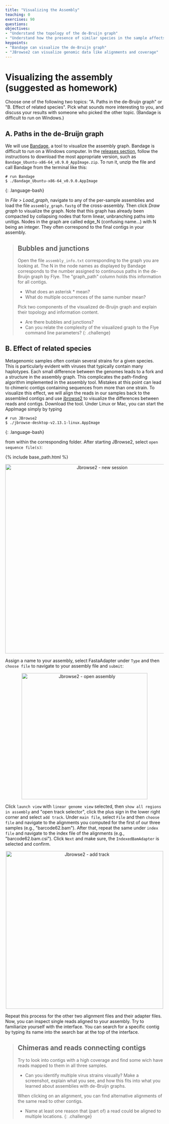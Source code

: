 ```yaml
---
title: "Visualizing the Assembly"
teaching: 0
exercises: 90
questions:
objectives:
- "Understand the topology of the de-Bruijn graph"
- "Understand how the presence of similar species in the sample affects the assembly"
keypoints:
- "Bandage can visualize the de-Bruijn graph"
- "JBrowse2 can visualize genomic data like alignments and coverage"
---
```


# Visualizing the assembly (suggested as homework)

Choose one of the following two topics: "A. Paths in the de-Bruijn graph" or "B. Effect of related species". Pick what sounds more interesting to you, and discuss your results with someone who picked the other topic. (Bandage is difficult to run on Windows.)

## A. Paths in the de-Bruijn graph

We will use [Bandage](https://github.com/rrwick/Bandage), a tool to visualize
the assembly graph. Bandage is difficult to run on a Windows computer. In the 
[releases section](https://github.com/rrwick/Bandage/releases/),
follow the instructions to download the most appropriate version, such as 
`Bandage_Ubuntu-x86-64_v0.9.0_AppImage.zip`. To run it, unzip the file and 
call Bandage from the terminal like this:

~~~
# run Bandage
$ ./Bandage_Ubuntu-x86-64_v0.9.0.AppImage
~~~
{: .language-bash}

In _File > Load_graph_, navigate to any of the per-sample assemblies and load
the file `assembly_graph.fastg` of the cross-assembly. Then click _Draw graph_ 
to visualize the graph. Note that this graph has already been compacted by collapsing 
nodes that form linear, unbranching paths into unitigs. Nodes in the graph are 
called edge_N (confusing name...) with N being an integer. They often correspond 
to the final contigs in your assembly.

> ## Bubbles and junctions
> Open the file `assembly_info.txt` corresponding to the graph you are looking at.
> The N in the node names as displayed by Bandage corresponds to the number
> assigned to continuous paths in the de-Bruijn graph by Flye. The "graph_path" column 
> holds this information for all contigs.
> - What does an asterisk * mean?
> - What do multiple occurrences of the same number mean?
> 
> Pick two components of the visualized de-Bruijn graph and explain their topology and
> information content.
> - Are there bubbles and junctions?
> - Can you relate the complexity of the visualized graph to the Flye command line parameters?
{: .challenge}

## B. Effect of related species

Metagenomic samples often contain several strains for a given species. 
This is particularly evident with viruses that typically contain many haplotypes. 
Each small difference between the genomes leads to a fork and a structure in the assembly graph. 
This complicates the path-finding algorithm implemented in the assembly tool. 
Mistakes at this point can lead to chimeric contigs containing sequences from more than one strain. 
To visualize this effect, we will align the reads in our samples back to the assembled contigs 
and use [jbrowse2](https://jbrowse.org/jb2/download/) 
to visualize the differences between reads and contigs. Download the tool. 
Under Linux or Mac, you can start the AppImage simply by typing

~~~
# run JBrowse2
$ ./jbrowse-desktop-v2.13.1-linux.AppImage
~~~
{: .language-bash}

from within the corresponding folder. After starting JBrowse2, select 
`open sequence file(s)`: 

{% include base_path.html %}
<p align="center">
    <a href="{{ site.carpentries_site }}"><img src="{{ relative_root_path }}/assets/img/jbrowse2_step1.png" alt="Jbrowse2 - new session" width="600" /></a>
</p>

Assign a name to your assembly, select FastaAdapter under 
`Type` and then `choose file` to navigate to your assembly file and `submit`:

<p align="center">
    <a href="{{ site.carpentries_site }}"><img src="{{ relative_root_path }}/assets/img/jbrowse2_step2.png" alt="Jbrowse2 - open assembly" width="400" /></a>
</p>

Click `launch view` with `linear genome view` selected, then `show all regions in assembly` 
and "open track selector", click the plus sign in the lower right corner and select 
`add track`. Under `main file`, select `File` and then `choose file` and navigate to 
the alignments you computed for the first of our three samples (e.g., "barcode62.bam"). 
After that, repeat the same under `index file` and navigate to the index file of the 
alignments (e.g., "barcode62.bam.csi"). Click `Next` and make sure, the `IndexedBamAdapter`
is selected and confirm.

<p align="center">
    <a href="{{ site.carpentries_site }}"><img src="{{ relative_root_path }}/assets/img/jbrowse2_step3.png" alt="Jbrowse2 - add track" width="500" /></a>
</p>

Repeat this process for the other two alignment files and their adapter files. Now, you 
can inspect single reads aligned to your assembly. Try to familiarize yourself with the 
interface. You can search for a specific contig by typing its name into the search bar 
at the top of the interface. 

> ## Chimeras and reads connecting contigs
> Try to look into contigs with a high coverage and find some wich have reads mapped to
> them in all three samples.
> - Can you identify multiple virus strains visually? Make a screenshot, explain what
> you see, and how this fits into what you learned about assemblies with de-Bruijn graphs.
>
> When clicking on an alignment, you can find alternative alignments of the same read to
> other contigs.
> - Name at least one reason that (part of) a read could be aligned to multiple locations.
{: .challenge}
